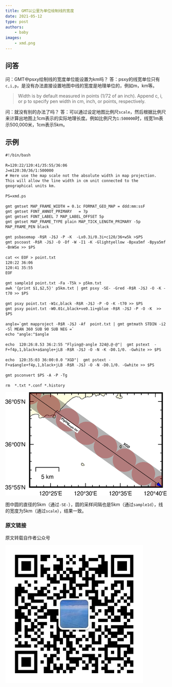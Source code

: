 ```yaml
---
title: GMT以公里为单位绘制线的宽度
date: 2021-05-12
type: post
authors:
    - baby
images:
    - xmd.png
---
```

## 问答
问：GMT中psxy绘制线的宽度单位能设置为km吗？
答：psxy的线宽单位只有`c,i,p`，是没有办法直接设置地图中线的宽度是地理单位的，例如m，km等。

>Width is by default measured in points (1/72 of an inch). Append c, i, or p to specify pen width in cm, inch, or points, respectively.

问：就没有别的办法了吗？
答：可以通过设定地图比例尺`scale`，然后根据比例尺来计算出地图上1cm表示的实际地理长度。例如比例尺为`1:500000`时，线宽1m表示500,000米，1cm表示5km。

## 示例

```
#!/bin/bash

R=120:22/120:41/35:55/36:06
J=m120:30/36/1:500000
# Here use the map scale not the absolute width in map projection. This will allow the line width in cm unit connected to the geographical units km.

PS=xmd.ps

gmt gmtset MAP_FRAME_WIDTH = 0.1c FORMAT_GEO_MAP = ddd:mm:ssF
gmt gmtset FONT_ANNOT_PRIMARY	= 7p
gmt gmtset FONT_LABEL 7 MAP_LABEL_OFFSET 5p
gmt gmtset MAP_FRAME_TYPE plain MAP_TICK_LENGTH_PRIMARY -5p  MAP_FRAME_PEN black

gmt psbasemap -R$R -J$J -P -K  -Lx0.3i/0.3i+c120/36+w5k >$PS
gmt pscoast -R$R -J$J -O -Df -W -I1 -K -Glightyellow -Bpxa5mf -Bpya5mf -BnWSe >> $PS

cat << EOF > point.txt
120:22 36:06
120:41 35:55
EOF

gmt sample1d point.txt -Fa -T5k > p5km.txt
awk '{print $1,$2,5}' p5km.txt | gmt psxy -SE- -Gred -R$R -J$J -O -K -t70 >> $PS

gmt psxy point.txt -W1c,black -R$R -J$J -P -O -K -t70 >> $PS
gmt psxy point.txt -W0.01c,black+ve0.1i+gblue -R$R -J$J -P -O -K  >> $PS

angle=`gmt mapproject -R$R -J$J -Af  point.txt | gmt gmtmath STDIN -i2 -Sl MEAN 360 SUB 90 SUB NEG =`
echo "angle:"$angle

echo  120:26:8.53 36:2:55 "Flying@-angle 324@.@-@"|  gmt pstext  -F+f4p,1,black+a$angle+jLB -R$R -J$J -O -N -K -D0.1/0. -Gwhite >> $PS

echo  120:35:03 36:00:0.0 "XGD"|  gmt pstext -F+a$angle+f4p,1,black+jLB -R$R -J$J -O -N -D0.1/0. -Gwhite >> $PS

gmt psconvert $PS -A -P -Tg

rm  *.txt *.conf *.history
```

![](xmd.png)

图中圆的直径的5km（通过`-SE-`），圆的采样间隔也是5km（通过`sample1d`），线的宽度为5km（通过`scale`），结果一致。

### 原文链接

原文转载自作者公众号

![](QR.jpg)
